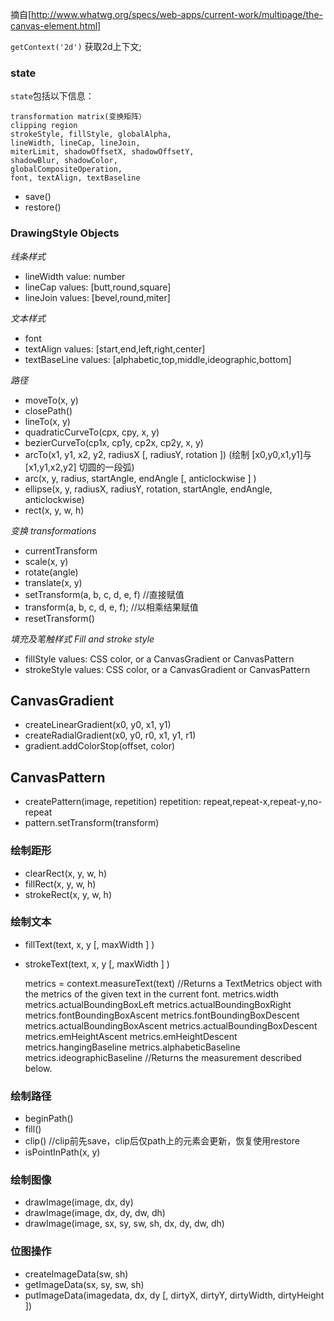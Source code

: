 摘自[http://www.whatwg.org/specs/web-apps/current-work/multipage/the-canvas-element.html]

`getContext('2d')` 获取2d上下文;


### state

`state`包括以下信息：

	transformation matrix(变换矩阵）
	clipping region
	strokeStyle, fillStyle, globalAlpha, 
	lineWidth, lineCap, lineJoin, 
	miterLimit, shadowOffsetX, shadowOffsetY, 
	shadowBlur, shadowColor, 
	globalCompositeOperation, 
	font, textAlign, textBaseline


- save()
- restore()


### DrawingStyle Objects

*线条样式*

- lineWidth value: number
- lineCap  values: [butt,round,square]
- lineJoin values: [bevel,round,miter]

*文本样式*

- font
- textAlign values: [start,end,left,right,center]
- textBaseLine values: [alphabetic,top,middle,ideographic,bottom]

*路径*

- moveTo(x, y)
- closePath()
- lineTo(x, y)
- quadraticCurveTo(cpx, cpy, x, y)
- bezierCurveTo(cp1x, cp1y, cp2x, cp2y, x, y)
- arcTo(x1, y1, x2, y2, radiusX [, radiusY, rotation ]) (绘制 [x0,y0,x1,y1]与[x1,y1,x2,y2] 切圆的一段弧)
- arc(x, y, radius, startAngle, endAngle [, anticlockwise ] )
- ellipse(x, y, radiusX, radiusY, rotation, startAngle, endAngle, anticlockwise)
- rect(x, y, w, h)

*变换 transformations*

- currentTransform 
- scale(x, y)
- rotate(angle)
- translate(x, y)
- setTransform(a, b, c, d, e, f) //直接赋值
- transform(a, b, c, d, e, f);   //以相乘结果赋值
- resetTransform()

*填充及笔触样式 Fill and stroke style*
- fillStyle     values: CSS color, or a CanvasGradient or CanvasPattern
- strokeStyle   values: CSS color, or a CanvasGradient or CanvasPattern

CanvasGradient
---

- createLinearGradient(x0, y0, x1, y1)
- createRadialGradient(x0, y0, r0, x1, y1, r1)
- gradient.addColorStop(offset, color)

CanvasPattern
---

- createPattern(image, repetition) repetition: repeat,repeat-x,repeat-y,no-repeat
- pattern.setTransform(transform)

### 绘制距形

- clearRect(x, y, w, h)
- fillRect(x, y, w, h)
- strokeRect(x, y, w, h)

### 绘制文本

- fillText(text, x, y [, maxWidth ] )
- strokeText(text, x, y [, maxWidth ] )

	metrics = context.measureText(text)
	//Returns a TextMetrics object with the metrics of the given text in the current font.
	metrics.width
	metrics.actualBoundingBoxLeft
	metrics.actualBoundingBoxRight
	metrics.fontBoundingBoxAscent
	metrics.fontBoundingBoxDescent
	metrics.actualBoundingBoxAscent
	metrics.actualBoundingBoxDescent
	metrics.emHeightAscent
	metrics.emHeightDescent
	metrics.hangingBaseline
	metrics.alphabeticBaseline
	metrics.ideographicBaseline
	//Returns the measurement described below.

### 绘制路径

- beginPath()
- fill()
- clip() //clip前先save，clip后仅path上的元素会更新，恢复使用restore
- isPointInPath(x, y)

### 绘制图像

- drawImage(image, dx, dy)
- drawImage(image, dx, dy, dw, dh)
- drawImage(image, sx, sy, sw, sh, dx, dy, dw, dh)

### 位图操作

- createImageData(sw, sh)
- getImageData(sx, sy, sw, sh)
- putImageData(imagedata, dx, dy [, dirtyX, dirtyY, dirtyWidth, dirtyHeight ])

